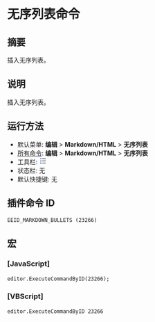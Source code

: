 # 无序列表命令

## 摘要

插入无序列表。

## 说明

插入无序列表。

## 运行方法

- 默认菜单: **编辑** \> **Markdown/HTML** \> **无序列表**
- [所有命令](../tools/all_commands): **编辑** \> **Markdown/HTML** \> **无序列表**
- 工具栏: ![](../../images/bullets.png)
- 状态栏: 无
- 默认快捷键: 无

## 插件命令 ID

```
EEID_MARKDOWN_BULLETS (23266)
```

## 宏

### \[JavaScript\]

```
editor.ExecuteCommandByID(23266);
```

### \[VBScript\]

```
editor.ExecuteCommandByID 23266
```
